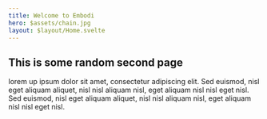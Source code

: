 ```yaml
---
title: Welcome to Embodi
hero: $assets/chain.jpg
layout: $layout/Home.svelte
---
```


## This is some random second page

lorem up ipsum dolor sit amet, consectetur adipiscing elit. Sed euismod, nisl eget aliquam aliquet, nisl nisl aliquam nisl, eget aliquam nisl nisl eget nisl. Sed euismod, nisl eget aliquam aliquet, nisl nisl aliquam nisl, eget aliquam nisl nisl eget nisl.
